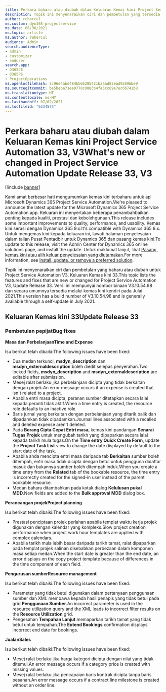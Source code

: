 ```yaml
---
title: Perkara baharu atau diubah dalam Keluaran Kemas kini Project Service Automation 33, V3
description: Topik ini menyenaraikan ciri dan pembetulan yang tersedia dalam Keluaran Kemas kini Project Service Automation 33, V3.
author: ruhercul
ms.custom: dyn365-projectservice
ms.date: 06/30/2021
ms.topic: article
ms.author: ruhercul
audience: Admin
search.audienceType:
- admin
- customizer
- enduser
search.app:
- D365CE
- D365PS
- ProjectOperations
ms.openlocfilehash: 2c96e4abd484bb66285421baaad82ead9589bbe9
ms.sourcegitcommit: be5beba71ee9770c0083b4fe5cc89e7ec6b741b8
ms.translationtype: HT
ms.contentlocale: ms-MY
ms.lasthandoff: 07/02/2021
ms.locfileid: "6334575"
---
```

# <a name="whats-new-or-changed-in-project-service-automation-update-release-33-v3"></a><span data-ttu-id="03baa-103">Perkara baharu atau diubah dalam Keluaran Kemas kini Project Service Automation 33, V3</span><span class="sxs-lookup"><span data-stu-id="03baa-103">What's new or changed in Project Service Automation Update Release 33, V3</span></span>

[!include [banner](../includes/psa-now-project-operations.md)]

<span data-ttu-id="03baa-104">Kami amat berbesar hati mengumumkan kemas kini terbaharu untuk apl Microsoft Dynamics 365 Project Service Automation.</span><span class="sxs-lookup"><span data-stu-id="03baa-104">We're pleased to announce the latest update for the Microsoft Dynamics 365 Project Service Automation app.</span></span> <span data-ttu-id="03baa-105">Keluaran ini menyertakan beberapa penambahbaikan penting kepada kualiti, prestasi dan kebolehgunaan.</span><span class="sxs-lookup"><span data-stu-id="03baa-105">This release includes some important improvements to quality, performance, and usability.</span></span> <span data-ttu-id="03baa-106">Kemas kini serasi dengan Dynamics 365 9.x.</span><span class="sxs-lookup"><span data-stu-id="03baa-106">It's compatible with Dynamics 365 9.x.</span></span> <span data-ttu-id="03baa-107">Untuk mengemas kini kepada keluaran ini, lawati halaman penyelesaian dalam talian Pusat Pentadbir untuk Dynamics 365 dan pasang kemas kini.</span><span class="sxs-lookup"><span data-stu-id="03baa-107">To update to this release, visit the Admin Center for Dynamics 365 online solutions page, and install the update.</span></span> <span data-ttu-id="03baa-108">Untuk maklumat lanjut, lihat [Pasang, kemas kini atau alih keluar penyelesaian yang diutamakan](/power-platform/admin/install-remove-preferred-solution).</span><span class="sxs-lookup"><span data-stu-id="03baa-108">For more information, see [Install, update, or remove a preferred solution](/power-platform/admin/install-remove-preferred-solution).</span></span>

<span data-ttu-id="03baa-109">Topik ini menyenaraikan ciri dan pembetulan yang baharu atau diubah untuk Project Service Automation V3, Keluaran Kemas kini 33.</span><span class="sxs-lookup"><span data-stu-id="03baa-109">This topic lists the features and fixes that are new or changed for Project Service Automation V3, Update Release 33.</span></span> <span data-ttu-id="03baa-110">Versi ini mempunyai nombor binaan V3.10.54.98 dan secara umumnya tersedia melalui kemas kini kendiri pada Julai 2021.</span><span class="sxs-lookup"><span data-stu-id="03baa-110">This version has a build number of V3.10.54.98 and is generally available through a self-update in July 2021.</span></span>

## <a name="update-release-33"></a><span data-ttu-id="03baa-111">Keluaran Kemas kini 33</span><span class="sxs-lookup"><span data-stu-id="03baa-111">Update Release 33</span></span>

### <a name="bug-fixes"></a><span data-ttu-id="03baa-112">Pembetulan pepijat</span><span class="sxs-lookup"><span data-stu-id="03baa-112">Bug fixes</span></span>

<span data-ttu-id="03baa-113">**Masa dan Perbelanjaan**</span><span class="sxs-lookup"><span data-stu-id="03baa-113">**Time and Expense**</span></span>

<span data-ttu-id="03baa-114">Isu berikut telah dibaiki:</span><span class="sxs-lookup"><span data-stu-id="03baa-114">The following issues have been fixed:</span></span>

- <span data-ttu-id="03baa-115">Dua medan terkunci, **msdyn_description** dan **msdyn_externaldescription** boleh diedit selepas penyerahan.</span><span class="sxs-lookup"><span data-stu-id="03baa-115">Two locked fields, **msdyn_description** and **msdyn_externaldescription** are editable after submission.</span></span>
- <span data-ttu-id="03baa-116">Mesej ralat berlaku jika perbelanjaan dicipta yang tidak berkaitan dengan projek.</span><span class="sxs-lookup"><span data-stu-id="03baa-116">An error message occurs if an expense is created that isn't related to a project.</span></span>
- <span data-ttu-id="03baa-117">Apabila entri masa dicipta, peranan sumber ditetapkan secara lalai kepada peranti tidak aktif.</span><span class="sxs-lookup"><span data-stu-id="03baa-117">When a time entry is created, the resource role defaults to an inactive role.</span></span>
- <span data-ttu-id="03baa-118">Baris jurnal yang berkaitan dengan perbelanjaan yang ditarik balik dan dipadamkan tidak dipadamkan.</span><span class="sxs-lookup"><span data-stu-id="03baa-118">Journal lines associated with a recalled and deleted expense aren't deleted.</span></span>
- <span data-ttu-id="03baa-119">Pada **Borang Cipta Cepat Entri masa**, kemas kini pandangan **Senarai Tugas Projek** untuk mengubah tarikh yang dipaparkan secara lalai kepada tarikh mula tugas.</span><span class="sxs-lookup"><span data-stu-id="03baa-119">On the **Time entry Quick Create Form**, update the **Project Task List** view to change the date displayed by default to the start date of the task.</span></span>
- <span data-ttu-id="03baa-120">Apabila anda mencipta entri masa daripada tab **Berkaitan** sumber boleh ditempah, entri masa tidak dicipta dengan betul untuk pengguna didaftar masuk dan bukannya sumber boleh ditempah induk.</span><span class="sxs-lookup"><span data-stu-id="03baa-120">When you create a time entry from the **Related** tab of the bookable resource, the time entry is incorrectly created for the signed-in user instead of the parent bookable resource.</span></span>
- <span data-ttu-id="03baa-121">Medan baharu ditambahkan pada kotak dialog **Kelulusan pukal MDD**.</span><span class="sxs-lookup"><span data-stu-id="03baa-121">New fields are added to the **Bulk approval MDD** dialog box.</span></span>

<span data-ttu-id="03baa-122">**Perancangan projek**</span><span class="sxs-lookup"><span data-stu-id="03baa-122">**Project planning**</span></span>

<span data-ttu-id="03baa-123">Isu berikut telah dibaiki:</span><span class="sxs-lookup"><span data-stu-id="03baa-123">The following issues have been fixed:</span></span>
- <span data-ttu-id="03baa-124">Prestasi penciptaan projek perlahan apabila templat waktu kerja projek digunakan dengan kalendar yang kompleks.</span><span class="sxs-lookup"><span data-stu-id="03baa-124">Slow project creation performance when project work hour templates are applied with complex calendars.</span></span>
- <span data-ttu-id="03baa-125">Apabila tarikh mula lebih besar daripada tarikh tamat, ralat dipaparkan pada templat projek salinan disebabkan perbezaan dalam komponen masa setiap medan.</span><span class="sxs-lookup"><span data-stu-id="03baa-125">When the start date is greater than the end date, an error displays on the copy project template because of differences in the time component of each field.</span></span>

<span data-ttu-id="03baa-126">**Pengurusan sumber**</span><span class="sxs-lookup"><span data-stu-id="03baa-126">**Resource management**</span></span>

<span data-ttu-id="03baa-127">Isu berikut telah dibaiki:</span><span class="sxs-lookup"><span data-stu-id="03baa-127">The following issues have been fixed:</span></span>
- <span data-ttu-id="03baa-128">Parameter yang tidak betul digunakan dalam pertanyaan penggunaan  sumber dan XML membawa kepada hasil penapis yang tidak betul pada grid **Penggunaan Sumber**.</span><span class="sxs-lookup"><span data-stu-id="03baa-128">An incorrect parameter is used in the resource utilization query and the XML leads to incorrect filter results on the **Resource Utilization** grid.</span></span>
- <span data-ttu-id="03baa-129">Pengesahan **Tempahan Lanjut** memaparkan tarikh tamat yang tidak betul untuk tempahan.</span><span class="sxs-lookup"><span data-stu-id="03baa-129">The **Extend Bookings** confirmation displays incorrect end date for bookings.</span></span>

<span data-ttu-id="03baa-130">**Jualan**</span><span class="sxs-lookup"><span data-stu-id="03baa-130">**Sales**</span></span>

<span data-ttu-id="03baa-131">Isu berikut telah dibaiki:</span><span class="sxs-lookup"><span data-stu-id="03baa-131">The following issues have been fixed:</span></span>
- <span data-ttu-id="03baa-132">Mesej ralat berlaku jika harga kategori dicipta dengan nilai yang tidak ditemui.</span><span class="sxs-lookup"><span data-stu-id="03baa-132">An error message occurs if a category price is created with missing values.</span></span>
- <span data-ttu-id="03baa-133">Mesej ralat berlaku jika pencapaian baris kontrak dicipta tanpa baris pesanan.</span><span class="sxs-lookup"><span data-stu-id="03baa-133">An error message occurs if a contract line milestone is created without an order line.</span></span>
